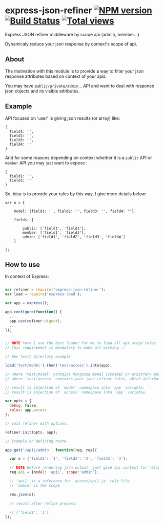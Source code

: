 express-json-refiner [![NPM version](https://badge.fury.io/js/express-json-refiner.png)](http://badge.fury.io/js/express-json-refiner) [![Build Status](https://travis-ci.org/darul75/express-json-refiner.png?branch=master)](https://travis-ci.org/darul75/express-json-refiner) [![Total views](https://sourcegraph.com/api/repos/github.com/darul75/express-json-refiner/counters/views.png)](https://sourcegraph.com/github.com/darul75/express-json-refiner)
====================

Express JSON refiner middleware by scope api (admin, member...)

Dynamicaly reduce your json response by context's scope of api.

## About

The motivation with this module is to provide a way to filter your json response attributes based on context of your apis.

You may have `public/private/admin`... API and want to deal with response json objects and its visible attributes.

## Example

API focused on 'user' is giving json results (or array) like:

```
{
  field1: '',
  field2: '',
  field3: '',
  field4: ''
}
```

And for some reasons depending on context whether it is a `public` API or `member` API you may just want to expose :

```
{
  field1: '',
  field3: ''
}
```

So, idea is to provide your rules by this way, I give more details below:

```
var o = {

	model: {field1: '', field2: '', field3: '', field4: ''},

	fields: {

		public: ['field1', 'field3'],
        member: ['field1', 'field3'],
        admin: ['field1', 'field2', 'field3', 'field4']
  	}
  
};
```

## How to use

In context of Express:

```javascript

var refiner = require('express-json-refiner');
var load = require('express-load');

var app = express();

app.configure(function() {      
  ...
  app.use(refiner.digest);
  ...
});    


// NOTE here I use the best loader for me to load all api scope rules 'express-load'
// This requirement is mandatory to make all working ;)

// See test/ directory example

load('test/model').then('test/access').into(app);

// where 'test/model' contains Mongoose model (schema) or arbitrary model
// where 'test/access' contains your json refiner rules, which attributes to keep for each context.

// result is injection of `model` namespace into `app` variable.
// result is injection of `access` namespace into `app` variable.

var opts = {
  debug: false,
  rules: app.access
};

// Init refiner with options.

refiner.init(opts, app);

// Example on defining route

app.get('/api1/admin', function(req, res){

  var o = {'field1': '1', 'field2': '2', 'field3': '3'};

  // NOTE before rendering json output, just give api context for refiner to apply.
  req.api = {model: 'api1', scope:'admin'};

  // 'api1' is a reference for 'access/api1.js' rule file
  // 'admin' is the scope

  res.json(o);
  
  // result after refine process:
  
  // {'field1': '1'}
});

```
